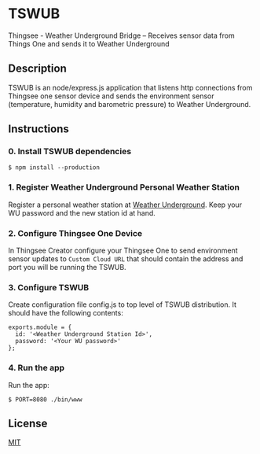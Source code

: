 # TSWUB
Thingsee - Weather Underground Bridge – Receives sensor data from Things One and sends it to Weather Underground

## Description

TSWUB is an node/express.js application that listens http connections from Thingsee one
sensor device and sends the environment sensor (temperature, humidity and barometric pressure) to
Weather Underground.

## Instructions

### 0. Install TSWUB dependencies

    $ npm install --production

### 1. Register Weather Underground Personal Weather Station

Register a personal weather station at [Weather Underground](http://www.wunderground.com/personal-weather-station/signup.asp). Keep your WU password
and the new station id at hand.

### 2. Configure Thingsee One Device

In Thingsee Creator configure your Thingsee One to send environment sensor
updates to `Custom Cloud URL` that should contain the address and port you will
be running the TSWUB.

### 3. Configure TSWUB

Create configuration file config.js to top level of TSWUB distribution. It should have the following contents:

    exports.module = {
      id: '<Weather Underground Station Id>',
      password: '<Your WU password>'
    };

### 4. Run the app

Run the app:

    $ PORT=8080 ./bin/www


## License

[MIT](https://github.com/jvestman/tswub/blob/master/LICENSE)
